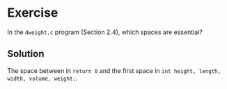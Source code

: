 # Exercise

In the `dweight.c` program (Section 2.4), which spaces are essential?

## Solution

The space between in `return 0` and the first space in
`int height, length, width, volume, weight;`.
